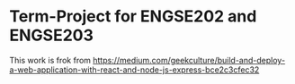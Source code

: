 # Term-Project for ENGSE202 and ENGSE203
This work is frok from
https://medium.com/geekculture/build-and-deploy-a-web-application-with-react-and-node-js-express-bce2c3cfec32

